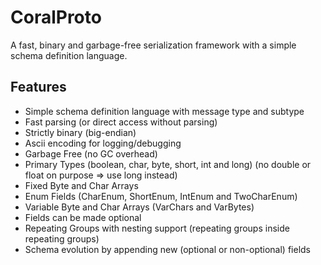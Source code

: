 # CoralProto
A fast, binary and garbage-free serialization framework with a simple schema definition language.

## Features
- Simple schema definition language with message type and subtype
- Fast parsing (or direct access without parsing)
- Strictly binary (big-endian)
- Ascii encoding for logging/debugging
- Garbage Free (no GC overhead)
- Primary Types (boolean, char, byte, short, int and long) (no double or float on purpose => use long instead)
- Fixed Byte and Char Arrays
- Enum Fields (CharEnum, ShortEnum, IntEnum and TwoCharEnum)
- Variable Byte and Char Arrays (VarChars and VarBytes)
- Fields can be made optional
- Repeating Groups with nesting support (repeating groups inside repeating groups)
- Schema evolution by appending new (optional or non-optional) fields

  
